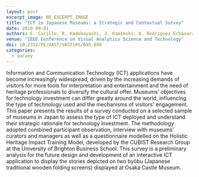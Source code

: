 ```yaml
---
layout: post
excerpt_image: NO_EXCERPT_IMAGE
title: "ICT in Japanese Museums: a Strategic and Contextual Survey"
date: 2010-09-01
authors: E. Carillo, R. Kadobayashi, J. Kaminski, K. Rodriguez-Echavarria & D. Arnold
venue: "IEEE Conference on Visual Analytics Science and Technology"
doi: 10.2312/PE/VAST/VAST10S/095-099
categories:
  - survey
---
```

Information and Communication Technology (ICT) applications have become increasingly widespread, driven by the increasing demands of visitors for more tools for interpretation and entertainment and the need of heritage professionals to diversify the cultural offer. Museums' objectives for technology investment can differ greatly around the world, influencing the type of technology used and the mechanisms of visitors' engagement. This paper presents the results of a survey conducted on a selected sample of museums in Japan to assess the type of ICT deployed and understand their strategic rationale for technology investment. The methodology adopted combined participant observation, interview with museums' curators and managers as well as a questionnaire modelled on the Holistic Heritage Impact Training Model, developed by the CUBIST Research Group at the University of Brighton Business School. This survey is a preliminary analysis for the future design and development of an interactive ICT application to display the stories depicted on two byōbu (Japanese traditional wooden folding screens) displayed at Osaka Castle Museum.
